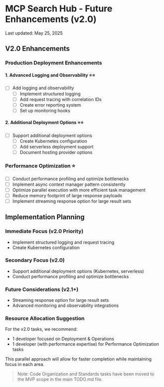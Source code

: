 # MCP Search Hub - Future Enhancements (v2.0)

Last updated: May 25, 2025

## V2.0 Enhancements

### Production Deployment Enhancements

#### 1. Advanced Logging and Observability ⭐⭐

- [ ] Add logging and observability
  - [ ] Implement structured logging
  - [ ] Add request tracing with correlation IDs
  - [ ] Create error reporting system
  - [ ] Set up monitoring hooks

#### 2. Additional Deployment Options ⭐⭐

- [ ] Support additional deployment options
  - [ ] Create Kubernetes configuration
  - [ ] Add serverless deployment support
  - [ ] Document hosting provider options

### Performance Optimization ⭐

- [ ] Conduct performance profiling and optimize bottlenecks
- [ ] Implement async context manager pattern consistently
- [ ] Optimize parallel execution with more efficient task management
- [ ] Reduce memory footprint of large response payloads
- [ ] Implement streaming response option for large result sets

## Implementation Planning

### Immediate Focus (v2.0 Priority)

- Implement structured logging and request tracing
- Create Kubernetes configuration

### Secondary Focus (v2.0)

- Support additional deployment options (Kubernetes, serverless)
- Conduct performance profiling and optimize bottlenecks

### Future Considerations (v2.1+)

- Streaming response option for large result sets
- Advanced monitoring and observability integrations

### Resource Allocation Suggestion

For the v2.0 tasks, we recommend:

- 1 developer focused on Deployment & Operations
- 1 developer (with performance expertise) for Performance Optimization tasks

This parallel approach will allow for faster completion while maintaining focus in each area.

> Note: Code Organization and Standards tasks have been moved to the MVP scope in the main TODO.md file.